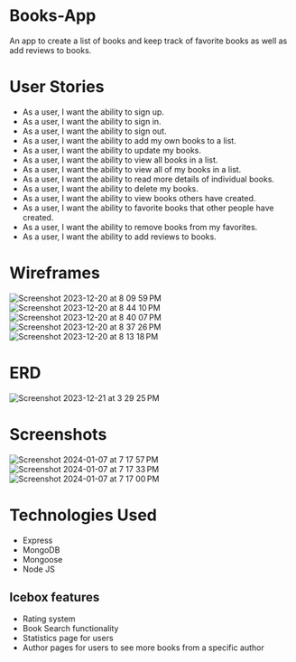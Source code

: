 # Books-App
An app to create a list of books and keep track of favorite books as well as add reviews to books.

# User Stories

  - As a user, I want the ability to sign up.
  - As a user, I want the ability to sign in.  
  - As a user, I want the ability to sign out. 
  - As a user, I want the ability to add my own books to a list. 
  - As a user, I want the ability to update my books. 
  - As a user, I want the ability to view all books in a list. 
  - As a user, I want the ability to view all of my books in a list. 
  - As a user, I want the ability to read more details of individual books. 
  - As a user, I want the ability to delete my books. 
  - As a user, I want the ability to view books others have created. 
  - As a user, I want the ability to favorite books that other people have created. 
  - As a user, I want the ability to remove books from my favorites.
  - As a user, I want the ability to add reviews to books.

# Wireframes

![Screenshot 2023-12-20 at 8 09 59 PM](https://github.com/spenserg92/Books-App/assets/149332042/9853200c-5692-4ebd-9845-e7bdcd87cda6)
![Screenshot 2023-12-20 at 8 44 10 PM](https://github.com/spenserg92/Books-App/assets/149332042/c6b7c432-9fdc-4c8f-9379-436cd726a282)
![Screenshot 2023-12-20 at 8 40 07 PM](https://github.com/spenserg92/Books-App/assets/149332042/ed41ca0a-ed13-439d-9464-145e564e07f8)
![Screenshot 2023-12-20 at 8 37 26 PM](https://github.com/spenserg92/Books-App/assets/149332042/371cae13-359b-44a2-8728-9898254584e6)
![Screenshot 2023-12-20 at 8 13 18 PM](https://github.com/spenserg92/Books-App/assets/149332042/48969e99-51ee-4170-a8b5-0980b6ed7b1d)

# ERD

![Screenshot 2023-12-21 at 3 29 25 PM](https://github.com/spenserg92/Books-App/assets/149332042/05bde392-b9e9-462b-aff0-34da498d5e4d)

# Screenshots
![Screenshot 2024-01-07 at 7 17 57 PM](https://github.com/spenserg92/Books-App/assets/149332042/32ac2b6c-6e00-40cb-9aef-5e9243e515a9)
![Screenshot 2024-01-07 at 7 17 33 PM](https://github.com/spenserg92/Books-App/assets/149332042/539181b0-bc4e-4c6c-8b46-5aa26890fa71)
![Screenshot 2024-01-07 at 7 17 00 PM](https://github.com/spenserg92/Books-App/assets/149332042/8a2c0382-d836-4aa7-85de-1f410a0a8e78)

# Technologies Used

- Express
- MongoDB
- Mongoose
- Node JS

## Icebox features

  - Rating system
  - Book Search functionality
  - Statistics page for users
  - Author pages for users to see more books from a specific author



